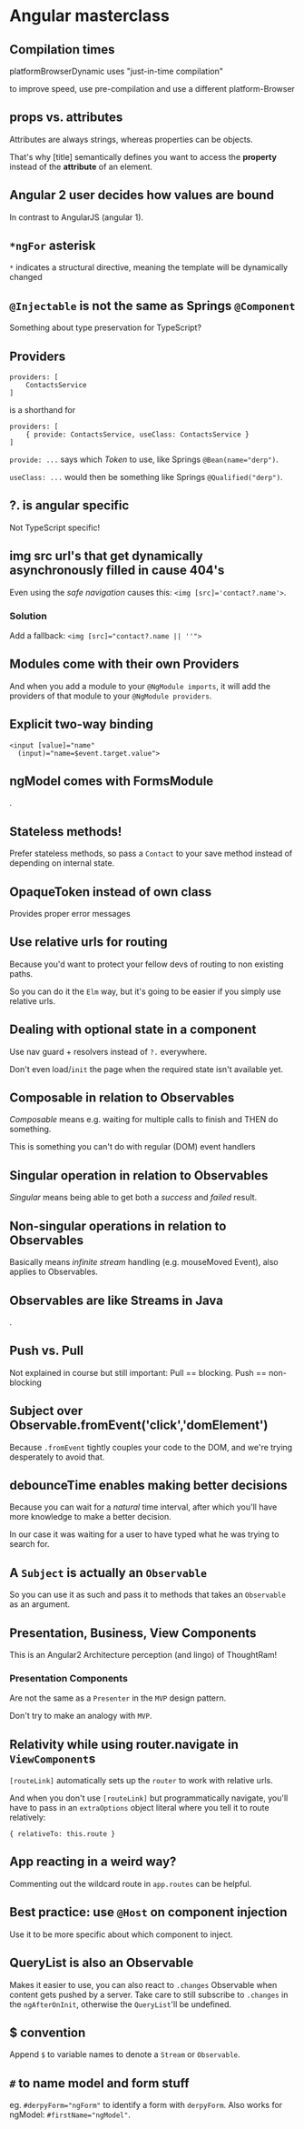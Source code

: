 # Angular masterclass

## Compilation times
platformBrowserDynamic uses "just-in-time compilation"

to improve speed, use pre-compilation and use a different platform-Browser

## props vs. attributes
Attributes are always strings, whereas properties can be objects.

That's why [title] semantically defines you want to access the **property** instead of the **attribute** of an element.

## Angular 2 user decides how values are bound
In contrast to AngularJS (angular 1).

## `*ngFor` asterisk
`*` indicates a structural directive, meaning the template will be dynamically changed

## `@Injectable` is not the same as Springs `@Component`
Something about type preservation for TypeScript?

## Providers
```
providers: [
    ContactsService
]
```
is a shorthand for
```
providers: [
    { provide: ContactsService, useClass: ContactsService }
]
```
`provide: ...` says which _Token_ to use, like Springs `@Bean(name="derp")`.

`useClass: ...` would then be something like Springs `@Qualified("derp")`.

## ?. is angular specific
Not TypeScript specific!

## img src url's that get dynamically asynchronously filled in cause 404's
Even using the _safe navigation_ causes this: `<img [src]='contact?.name'>`.

### Solution
Add a fallback: `<img [src]="contact?.name || ''">`

## Modules come with their own Providers
And when you add a module to your `@NgModule imports`, it will add the providers of that module to your `@NgModule providers`.

## Explicit two-way binding
```
<input [value]="name"
  (input)="name=$event.target.value">
```

## ngModel comes with FormsModule
.

## Stateless methods!
Prefer stateless methods, so pass a `Contact` to your save method instead of depending on internal state.

## OpaqueToken instead of own class
Provides proper error messages

## Use relative urls for routing
Because you'd want to protect your fellow devs of routing to non existing paths.

So you can do it the `Elm` way, but it's going to be easier if you simply use relative urls.

## Dealing with optional state in a component
Use nav guard + resolvers instead of `?.` everywhere.

Don't even load/`init` the page when the required state isn't available yet.

## Composable in relation to Observables
_Composable_ means e.g. waiting for multiple calls to finish and THEN do something. 

This is something you can't do with regular (DOM) event handlers

## Singular operation in relation to Observables
_Singular_ means being able to get both a _success_ and _failed_ result.

## Non-singular operations in relation to Observables
Basically means _infinite stream_ handling (e.g. mouseMoved Event), also applies to Observables.

## Observables are like Streams in Java
.

## Push vs. Pull
Not explained in course but still important: Pull == blocking. Push == non-blocking

## Subject over Observable.fromEvent('click','domElement')
Because `.fromEvent` tightly couples your code to the DOM, and we're trying desperately to avoid that.

## debounceTime enables making better decisions
Because you can wait for a _natural_ time interval, after which you'll have more knowledge to make a better decision.

In our case it was waiting for a user to have typed what he was trying to search for.

## A `Subject` is actually an `Observable`
So you can use it as such and pass it to methods that takes an `Observable` as an argument.

## Presentation, Business, View Components
This is an Angular2 Architecture perception (and lingo) of ThoughtRam!

### Presentation Components
Are not the same as a `Presenter` in the `MVP` design pattern.

Don't try to make an analogy with `MVP`.

## Relativity while using router.navigate in `ViewComponent`s
`[routeLink]` automatically sets up the `router` to work with relative urls.

And when you don't use `[routeLink]` but programmatically navigate, 
you'll have to pass in an `extraOptions` object literal where you tell it to route relatively:
```
{ relativeTo: this.route }
```
## App reacting in a weird way?
Commenting out the wildcard route in `app.routes` can be helpful.

## Best practice: use `@Host` on component injection
Use it to be more specific about which component to inject.

## QueryList is also an Observable
Makes it easier to use, you can also react to `.changes` Observable when content gets pushed by a server.
Take care to still subscribe to `.changes` in the `ngAfterOnInit`, otherwise the `QueryList`'ll be undefined.

## $ convention
Append `$` to variable names to denote a `Stream` or `Observable`.

## `#` to name model and form stuff 
eg. `#derpyForm="ngForm"` to identify a form with `derpyForm`.
Also works for ngModel: `#firstName="ngModel"`.
